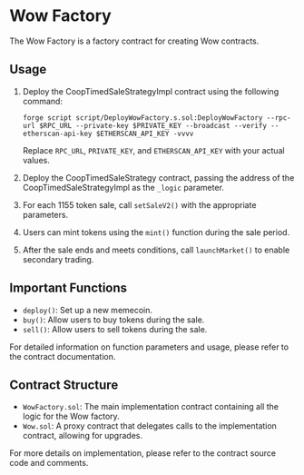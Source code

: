 # Wow Factory

The Wow Factory is a factory contract for creating Wow contracts.

## Usage

1. Deploy the CoopTimedSaleStrategyImpl contract using the following command:

   ```
   forge script script/DeployWowFactory.s.sol:DeployWowFactory --rpc-url $RPC_URL --private-key $PRIVATE_KEY --broadcast --verify --etherscan-api-key $ETHERSCAN_API_KEY -vvvv
   ```

   Replace `RPC_URL`, `PRIVATE_KEY`, and `ETHERSCAN_API_KEY` with your actual values.

2. Deploy the CoopTimedSaleStrategy contract, passing the address of the CoopTimedSaleStrategyImpl as the `_logic` parameter.
3. For each 1155 token sale, call `setSaleV2()` with the appropriate parameters.
4. Users can mint tokens using the `mint()` function during the sale period.
5. After the sale ends and meets conditions, call `launchMarket()` to enable secondary trading.

## Important Functions

- `deploy()`: Set up a new memecoin.
- `buy()`: Allow users to buy tokens during the sale.
- `sell()`: Allow users to sell tokens during the sale.

For detailed information on function parameters and usage, please refer to the contract documentation.

## Contract Structure

- `WowFactory.sol`: The main implementation contract containing all the logic for the Wow factory.
- `Wow.sol`: A proxy contract that delegates calls to the implementation contract, allowing for upgrades.

For more details on implementation, please refer to the contract source code and comments.
